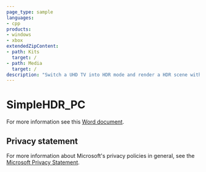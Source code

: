 ```yaml
---
page_type: sample
languages:
- cpp
products:
- windows
- xbox
extendedZipContent:
- path: Kits
  target: /
- path: Media
  target: /
description: "Switch a UHD TV into HDR mode and render a HDR scene with values higher than 1.0f, which will be displayed as brighter than white on a UHD TV."
---
```


# SimpleHDR_PC

For more information see this [Word document](https://github.com/microsoft/Xbox-ATG-Samples/blob/master/PCSamples/Graphics/SimpleHDR_PC/Readme.docx).

## Privacy statement

For more information about Microsoft's privacy policies in general, see the [Microsoft Privacy Statement](https://privacy.microsoft.com/privacystatement/).

